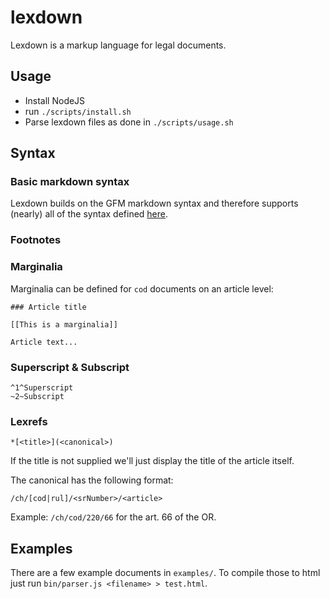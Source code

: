 # lexdown

Lexdown is a markup language for legal documents.


## Usage

- Install NodeJS
- run `./scripts/install.sh`
- Parse lexdown files as done in `./scripts/usage.sh`


## Syntax

### Basic markdown syntax

Lexdown builds on the GFM markdown syntax and therefore supports (nearly) all of
the syntax defined [here](https://github.github.com/gfm/).

### Footnotes

### Marginalia

Marginalia can be defined for `cod` documents on an article level:

```
### Article title

[[This is a marginalia]]

Article text...
```

### Superscript & Subscript

```
^1^Superscript
~2~Subscript
```

### Lexrefs

```
*[<title>](<canonical>)
```

If the title is not supplied we'll just display the title of the article itself.

The canonical has the following format:

```
/ch/[cod|rul]/<srNumber>/<article>
```

Example: `/ch/cod/220/66` for the art. 66 of the OR.

## Examples

There are a few example documents in `examples/`. To compile those to html just
run `bin/parser.js <filename> > test.html`.
